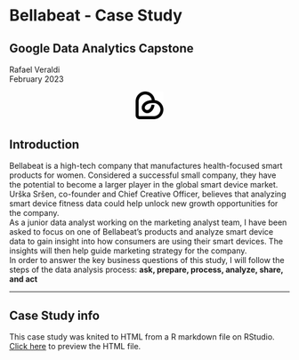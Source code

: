 # Bellabeat - Case Study

## Google Data Analytics Capstone

Rafael Veraldi</br>
February 2023

<p align="center">
<img src="./img/bellabeat-logo.png" style="width:10.0%" />
</p>

## Introduction

Bellabeat is a high-tech company that manufactures health-focused smart
products for women. Considered a successful small company, they have the
potential to become a larger player in the global smart device market.
Urška Sršen, co-founder and Chief Creative Officer, believes that
analyzing smart device fitness data could help unlock new growth
opportunities for the company.<br/>
As a junior data analyst working on the marketing analyst team, I have
been asked to focus on one of Bellabeat’s products and analyze smart
device data to gain insight into how consumers are using their smart
devices. The insights will then help guide marketing strategy for the
company.<br/>
In order to answer the key business questions of this study, I will
follow the steps of the data analysis process: **ask, prepare, process,
analyze, share, and act**

---

## Case Study info

This case study was knited to HTML from a R markdown file on RStudio.<br/>
[Click here](https://htmlpreview.github.io/?https://github.com/rafveraldi/bellabeat-case-study/blob/main/bellabeat-case-study.html) to preview the HTML file.
